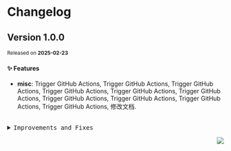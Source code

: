 <a name="readme-top"></a>

# Changelog

## Version 1.0.0

<sup>Released on **2025-02-23**</sup>

#### ✨ Features

- **misc**: Trigger GitHub Actions, Trigger GitHub Actions, Trigger GitHub Actions, Trigger GitHub Actions, Trigger GitHub Actions, Trigger GitHub Actions, Trigger GitHub Actions, Trigger GitHub Actions, Trigger GitHub Actions, Trigger GitHub Actions, 修改文档.

<br/>

<details>
<summary><kbd>Improvements and Fixes</kbd></summary>

#### What's improved

- **misc**: Trigger GitHub Actions ([5ea3965](https://github.com/maidhub/maid-lint/commit/5ea3965))
- **misc**: Trigger GitHub Actions ([d81efff](https://github.com/maidhub/maid-lint/commit/d81efff))
- **misc**: Trigger GitHub Actions ([613578a](https://github.com/maidhub/maid-lint/commit/613578a))
- **misc**: Trigger GitHub Actions ([ce739bb](https://github.com/maidhub/maid-lint/commit/ce739bb))
- **misc**: Trigger GitHub Actions ([4ac98a8](https://github.com/maidhub/maid-lint/commit/4ac98a8))
- **misc**: Trigger GitHub Actions ([31856d0](https://github.com/maidhub/maid-lint/commit/31856d0))
- **misc**: Trigger GitHub Actions ([af1e694](https://github.com/maidhub/maid-lint/commit/af1e694))
- **misc**: Trigger GitHub Actions ([2722e80](https://github.com/maidhub/maid-lint/commit/2722e80))
- **misc**: Trigger GitHub Actions ([3aaa5c7](https://github.com/maidhub/maid-lint/commit/3aaa5c7))
- **misc**: Trigger GitHub Actions ([b58a512](https://github.com/maidhub/maid-lint/commit/b58a512))
- **misc**: 修改文档 ([4082e16](https://github.com/maidhub/maid-lint/commit/4082e16))

</details>

<div align="right">

[![](https://img.shields.io/badge/-BACK_TO_TOP-151515?style=flat-square)](#readme-top)

</div>
